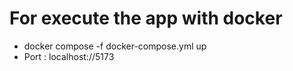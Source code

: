 

# For execute the app with docker
 - docker compose -f docker-compose.yml up
 - Port : localhost://5173
